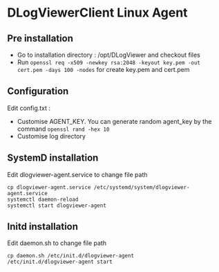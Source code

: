 # DLogViewerClient Linux Agent

## Pre installation

- Go to installation directory : /opt/DLogViewer and checkout files
- Run `openssl req -x509 -newkey rsa:2048 -keyout key.pem -out cert.pem -days 100 -nodes` for create key.pem and cert.pem

## Configuration

Edit config.txt :
- Customise AGENT_KEY. You can generate random agent_key by the command `openssl rand -hex 10`
- Customise log directory

## SystemD installation

Edit dlogviewer-agent.service to change file path
```
cp dlogviewer-agent.service /etc/systemd/system/dlogviewer-agent.service
systemctl daemon-reload
systemctl start dlogviewer-agent
```

## Initd installation

Edit daemon.sh to change file path
```
cp daemon.sh /etc/init.d/dlogviewer-agent
/etc/init.d/dlogviewer-agent start
```
